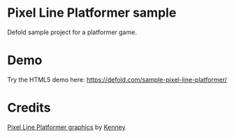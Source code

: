 # Pixel Line Platformer sample
Defold sample project for a platformer game.

# Demo
Try the HTML5 demo here: https://defold.com/sample-pixel-line-platformer/

# Credits
[Pixel Line Platformer graphics](https://kenney.nl/assets/pixel-line-platformer) by [Kenney](https://kenney.nl)
